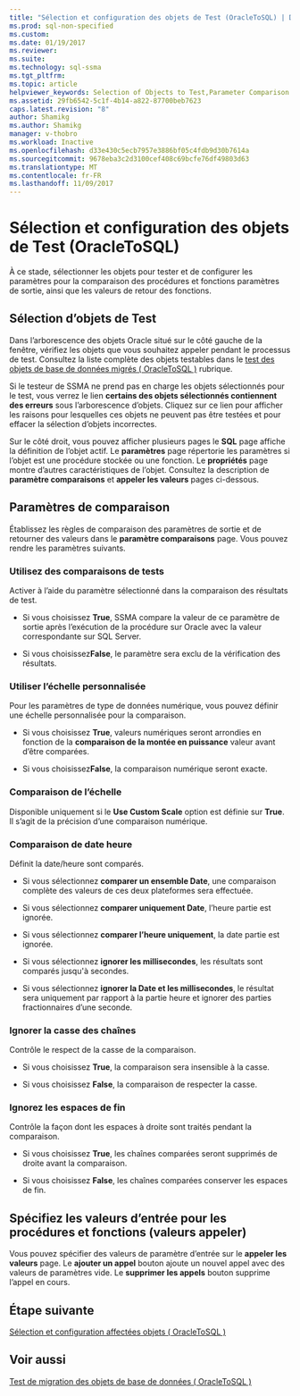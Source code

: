 ```yaml
---
title: "Sélection et configuration des objets de Test (OracleToSQL) | Documents Microsoft"
ms.prod: sql-non-specified
ms.custom: 
ms.date: 01/19/2017
ms.reviewer: 
ms.suite: 
ms.technology: sql-ssma
ms.tgt_pltfrm: 
ms.topic: article
helpviewer_keywords: Selection of Objects to Test,Parameter Comparison Settings
ms.assetid: 29fb6542-5c1f-4b14-a822-87700beb7623
caps.latest.revision: "8"
author: Shamikg
ms.author: Shamikg
manager: v-thobro
ms.workload: Inactive
ms.openlocfilehash: d33e430c5ecb7957e3886bf05c4fdb9d30b7614a
ms.sourcegitcommit: 9678eba3c2d3100cef408c69bcfe76df49803d63
ms.translationtype: MT
ms.contentlocale: fr-FR
ms.lasthandoff: 11/09/2017
---
```

# <a name="selecting-and-configuring-objects-to-test-oracletosql"></a>Sélection et configuration des objets de Test (OracleToSQL)
À ce stade, sélectionner les objets pour tester et de configurer les paramètres pour la comparaison des procédures et fonctions paramètres de sortie, ainsi que les valeurs de retour des fonctions.  
  
## <a name="selection-of-objects-to-test"></a>Sélection d’objets de Test  
Dans l’arborescence des objets Oracle situé sur le côté gauche de la fenêtre, vérifiez les objets que vous souhaitez appeler pendant le processus de test. Consultez la liste complète des objets testables dans le [test des objets de base de données migrés &#40; OracleToSQL &#41;](../../ssma/oracle/testing-migrated-database-objects-oracletosql.md) rubrique.  
  
Si le testeur de SSMA ne prend pas en charge les objets sélectionnés pour le test, vous verrez le lien **certains des objets sélectionnés contiennent des erreurs** sous l’arborescence d’objets. Cliquez sur ce lien pour afficher les raisons pour lesquelles ces objets ne peuvent pas être testées et pour effacer la sélection d’objets incorrectes.  
  
Sur le côté droit, vous pouvez afficher plusieurs pages le **SQL** page affiche la définition de l’objet actif. Le **paramètres** page répertorie les paramètres si l’objet est une procédure stockée ou une fonction. Le **propriétés** page montre d’autres caractéristiques de l’objet. Consultez la description de **paramètre comparaisons** et **appeler les valeurs** pages ci-dessous.  
  
## <a name="parameter-comparison-settings"></a>Paramètres de comparaison  
Établissez les règles de comparaison des paramètres de sortie et de retourner des valeurs dans le **paramètre comparaisons** page. Vous pouvez rendre les paramètres suivants.  
  
### <a name="use-during-test-comparisons"></a>Utilisez des comparaisons de tests  
Activer à l’aide du paramètre sélectionné dans la comparaison des résultats de test.  
  
-   Si vous choisissez **True**, SSMA compare la valeur de ce paramètre de sortie après l’exécution de la procédure sur Oracle avec la valeur correspondante sur SQL Server.
  
-   Si vous choisissez**False**, le paramètre sera exclu de la vérification des résultats.  
  
### <a name="use-custom-scale"></a>Utiliser l’échelle personnalisée  
Pour les paramètres de type de données numérique, vous pouvez définir une échelle personnalisée pour la comparaison.  
  
-   Si vous choisissez **True**, valeurs numériques seront arrondies en fonction de la **comparaison de la montée en puissance** valeur avant d’être comparées.  
  
-   Si vous choisissez**False**, la comparaison numérique seront exacte.  
  
### <a name="comparing-scale"></a>Comparaison de l’échelle  
Disponible uniquement si le **Use Custom Scale** option est définie sur **True**. Il s’agit de la précision d’une comparaison numérique.  
  
### <a name="date-time-comparing"></a>Comparaison de date heure  
Définit la date/heure sont comparés.  
  
-   Si vous sélectionnez **comparer un ensemble Date**, une comparaison complète des valeurs de ces deux plateformes sera effectuée.  
  
-   Si vous sélectionnez **comparer uniquement Date**, l’heure partie est ignorée.  
  
-   Si vous sélectionnez **comparer l’heure uniquement**, la date partie est ignorée.  
  
-   Si vous sélectionnez **ignorer les millisecondes**, les résultats sont comparés jusqu'à secondes.  
  
-   Si vous sélectionnez **ignorer la Date et les millisecondes**, le résultat sera uniquement par rapport à la partie heure et ignorer des parties fractionnaires d’une seconde.  
  
### <a name="ignore-strings-case"></a>Ignorer la casse des chaînes  
Contrôle le respect de la casse de la comparaison.  
  
-   Si vous choisissez **True**, la comparaison sera insensible à la casse.  
  
-   Si vous choisissez **False**, la comparaison de respecter la casse.  
  
### <a name="ignore-trailing-spaces"></a>Ignorez les espaces de fin  
Contrôle la façon dont les espaces à droite sont traités pendant la comparaison.  
  
-   Si vous choisissez **True**, les chaînes comparées seront supprimés de droite avant la comparaison.  
  
-   Si vous choisissez **False**, les chaînes comparées conserver les espaces de fin.  
  
## <a name="specify-input-values-for-procedures-and-functions-call-values"></a>Spécifiez les valeurs d’entrée pour les procédures et fonctions (valeurs appeler)  
Vous pouvez spécifier des valeurs de paramètre d’entrée sur le **appeler les valeurs** page. Le **ajouter un appel** bouton ajoute un nouvel appel avec des valeurs de paramètres vide. Le **supprimer les appels** bouton supprime l’appel en cours.  
  
## <a name="next-step"></a>Étape suivante  
[Sélection et configuration affectées objets &#40; OracleToSQL &#41;](../../ssma/oracle/selecting-and-configuring-affected-objects-oracletosql.md)  
  
## <a name="see-also"></a>Voir aussi  
[Test de migration des objets de base de données &#40; OracleToSQL &#41;](../../ssma/oracle/testing-migrated-database-objects-oracletosql.md)  
  
